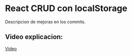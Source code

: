# React CRUD con localStorage
Descripcion de mejoras en los commits.

## Video explicacion:
[Video](https://youtu.be/ASVsg1_ZS0M)
